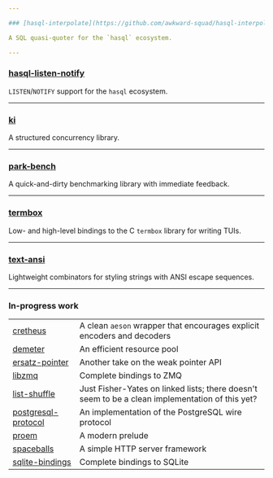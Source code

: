 ```yaml
---

### [hasql-interpolate](https://github.com/awkward-squad/hasql-interpolate)

A SQL quasi-quoter for the `hasql` ecosystem.

---
```


### [hasql-listen-notify](https://github.com/awkward-squad/hasql-listen-notify)

`LISTEN`/`NOTIFY` support for the `hasql` ecosystem.

---

### [ki](https://github.com/awkward-squad/ki)

A structured concurrency library.

---

### [park-bench](https://github.com/awkward-squad/park-bench)

A quick-and-dirty benchmarking library with immediate feedback.

---

### [termbox](https://github.com/awkward-squad/termbox)

Low- and high-level bindings to the C `termbox` library for writing TUIs.

---

### [text-ansi](https://github.com/awkward-squad/text-ansi)

Lightweight combinators for styling strings with ANSI escape sequences.

---

### In-progress work

| | |
| --- | --- |
| [cretheus](https://github.com/awkward-squad/cretheus) | A clean `aeson` wrapper that encourages explicit encoders and decoders |
| [demeter](https://github.com/awkward-squad/demeter) | An efficient resource pool |
| [ersatz-pointer](https://github.com/awkward-squad/ersatz-pointer) | Another take on the weak pointer API |
| [libzmq](https://github.com/awkward-squad/libzmq) | Complete bindings to ZMQ |
| [list-shuffle](https://github.com/awkward-squad/list-shuffle) | Just Fisher-Yates on linked lists; there doesn't seem to be a clean implementation of this yet? |
| [postgresql-protocol](https://github.com/awkward-squad/postgresql-protocol) | An implementation of the PostgreSQL wire protocol |
| [proem](https://github.com/awkward-squad/proem) | A modern prelude |
| [spaceballs](https://github.com/awkward-squad/spaceballs) | A simple HTTP server framework |
| [sqlite-bindings](https://github.com/awkward-squad/sqlite-bindings) | Complete bindings to SQLite |
